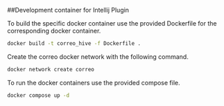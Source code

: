 ##Development container for Intellij Plugin

To build the specific docker container use the provided Dockerfile for the corresponding docker container.

```bash
docker build -t correo_hive -f Dockerfile .
```

Create the correo docker network with the following command.

```bash
docker network create correo
```

To run the docker containers use the provided compose file.

```bash
docker compose up -d
``` 


